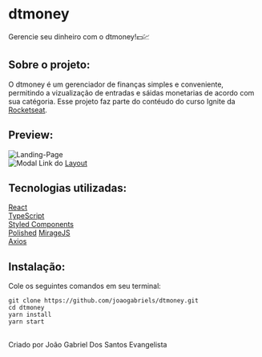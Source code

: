 # dtmoney

Gerencie seu dinheiro com o dtmoney!💵💹

## Sobre o projeto:  

O dtmoney é um gerenciador de finanças simples e conveniente, permitindo a vizualização de entradas e sáidas monetarias de acordo com sua catégoria. Esse projeto faz parte do contéudo do curso Ignite da [Rocketseat](https://app.rocketseat.com.br/).

## Preview:
  ![Landing-Page](https://i.imgur.com/aZswVPZ.png)</br>
  ![Modal](https://i.imgur.com/JC0GUUv.png)
  Link do [Layout](https://www.figma.com/file/0xmu9mj2TJYoIOubBFWsk5/dtmoney-Ignite-(Copy)?node-id=0%3A1)

## Tecnologias utilizadas: 
  [React](https://reactjs.org/)</br>
  [TypeScript](https://www.typescriptlang.org/)</br>
  [Styled Components](https://styled-components.com/)</br>
  [Polished](https://polished.js.org/)
  [MirageJS](https://miragejs.com/)</br>
  [Axios](https://github.com/axios/axios)</br>

## Instalação: 
  Cole os seguintes comandos em seu terminal:
  ```
  git clone https://github.com/joaogabriels/dtmoney.git
  cd dtmoney
  yarn install
  yarn start
  ```
## 
  Criado por João Gabriel Dos Santos Evangelista 
